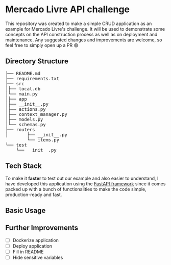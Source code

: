 # Mercado Livre API challenge
This repository was created to make a simple CRUD application as an example for Mercado Livre's challenge.
It will be used to demonstrate some concepts on the API construction process as well as on deployment and maintenance. 
Any suggested changes and improvements are welcome, so feel free to simply open up a PR :smile:

## Directory Structure
<pre>
├── README.md
├── requirements.txt
├── src
│├── local.db
│└── main.py
│├── app
│├── __init__.py
│├── actions.py
│├── context_manager.py
│├── models.py
│└── schemas.py
├── routers
│       ├── __init__.py
        └── items.py
└── test
    └── __init__.py
</pre>
## Tech Stack
To make it **faster** to test out our example and also easier to understand, I have developed this application 
using the [FastAPI framework](https://fastapi.tiangolo.com/) since it comes packed up with a bunch of functionalities to make the code simple, production-ready and fast.

## Basic Usage

## Further Improvements
- [ ] Dockerize application
- [ ] Deploy application
- [ ] Fill in README
- [ ] Hide sensitive variables
